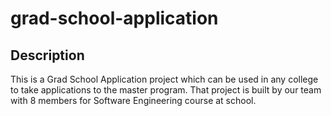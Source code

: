 # grad-school-application

## Description
This is a Grad School Application project which can be used in any college to take applications to the master program. That project is built by our team with 8 members for Software Engineering course at school.
